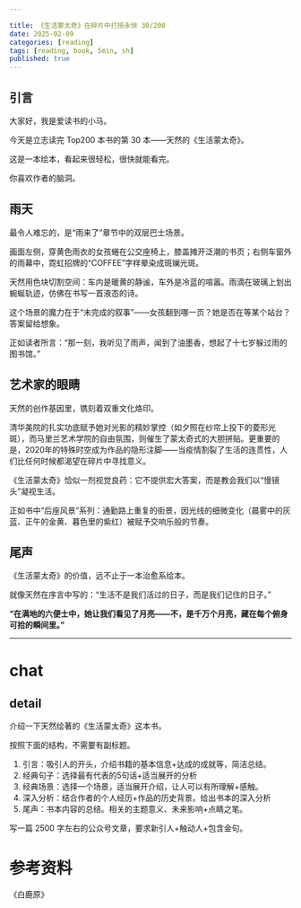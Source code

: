 ```yaml
---

title: 《生活蒙太奇》在碎片中打捞永恒 30/200
date: 2025-02-09 
categories: [reading]
tags: [reading, book, 5min, sh]
published: true
---
```



## 引言  

大家好，我是爱读书的小马。

今天是立志读完 Top200 本书的第 30 本——天然的《生活蒙太奇》。

这是一本绘本，看起来很轻松，很快就能看完。

你喜欢作者的脑洞。

## 雨天 

最令人难忘的，是“雨来了”章节中的双层巴士场景。

画面左侧，穿黄色雨衣的女孩蜷在公交座椅上，膝盖摊开泛潮的书页；右侧车窗外的雨幕中，霓虹招牌的“COFFEE”字样晕染成斑斓光斑。

天然用色块切割空间：车内是暖黄的静谧，车外是冷蓝的喧嚣。雨滴在玻璃上划出蜿蜒轨迹，仿佛在书写一首液态的诗。  

这个场景的魔力在于“未完成的叙事”——女孩翻到哪一页？她是否在等某个站台？答案留给想象。

正如读者所言：“那一刻，我听见了雨声，闻到了油墨香，想起了十七岁躲过雨的图书馆。”  


## 艺术家的眼睛

天然的创作基因里，镌刻着双重文化烙印。

清华美院的扎实功底赋予她对光影的精妙掌控（如夕照在纱帘上投下的菱形光斑），而马里兰艺术学院的自由氛围，则催生了蒙太奇式的大胆拼贴。更重要的是，2020年的特殊时空成为作品的隐形注脚——当疫情割裂了生活的连贯性，人们比任何时候都渴望在碎片中寻找意义。

《生活蒙太奇》恰似一剂视觉良药：它不提供宏大答案，而是教会我们以“慢镜头”凝视生活。  

正如书中“后座风景”系列：通勤路上重复的街景，因光线的细微变化（晨雾中的灰蓝、正午的金黄、暮色里的紫红）被赋予交响乐般的节奏。  

## 尾声

《生活蒙太奇》的价值，远不止于一本治愈系绘本。

就像天然在序言中写的：“生活不是我们活过的日子，而是我们记住的日子。”

**“在满地的六便士中，她让我们看见了月亮——不，是千万个月亮，藏在每个俯身可拾的瞬间里。”**  


------------------------------------------------------------------------

# chat

## detail

介绍一下天然绘著的《生活蒙太奇》这本书。

按照下面的结构，不需要有副标题。

1. 引言：吸引人的开头，介绍书籍的基本信息+达成的成就等，简洁总结。
2. 经典句子：选择最有代表的5句话+适当展开的分析
3. 经典场景：选择一个场景，适当展开介绍，让人可以有所理解+感触。
4. 深入分析：结合作者的个人经历+作品的历史背景。给出书本的深入分析
5. 尾声：书本内容的总结。相关的主题意义、未来影响+点睛之笔。

写一篇 2500 字左右的公众号文章，要求新引人+触动人+包含金句。


# 参考资料

 《白鹿原》

